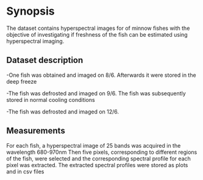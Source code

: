 # Synopsis

The dataset contains hyperspectral images for of minnow fishes with the objective of investigating if freshness of
the fish can be estimated using hyperspectral imaging.


## Dataset description
-One fish was obtained and imaged on 8/6. Afterwards it were stored in the deep freeze

-The fish was defrosted and imaged on 9/6. The fish was subsequently stored in normal
cooling conditions

-The fish was defrosted and imaged on 12/6. 

## Measurements 
For each fish, a hyperspectral image of 25 bands was acquired in the wavelength 680-970nm
Then five pixels, corresponding to different regions of the fish, were selected and the corresponding
spectral profile for each pixel was extracted.
The extracted spectral profiles were stored as plots and in csv files
